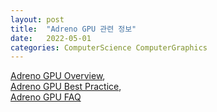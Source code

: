 ```yaml
---
layout: post
title:  "Adreno GPU 관련 정보"
date:   2022-05-01
categories: ComputerScience ComputerGraphics
---
```

      
[Adreno GPU Overview](https://developer.qualcomm.com/sites/default/files/docs/adreno-gpu/developer-guide/gpu/overview.html),           
[Adreno GPU Best Practice](https://developer.qualcomm.com/sites/default/files/docs/adreno-gpu/developer-guide/gpu/best_practices.html),              
[Adreno GPU FAQ](https://developer.qualcomm.com/sites/default/files/docs/adreno-gpu/developer-guide/gpu/faq.html)             